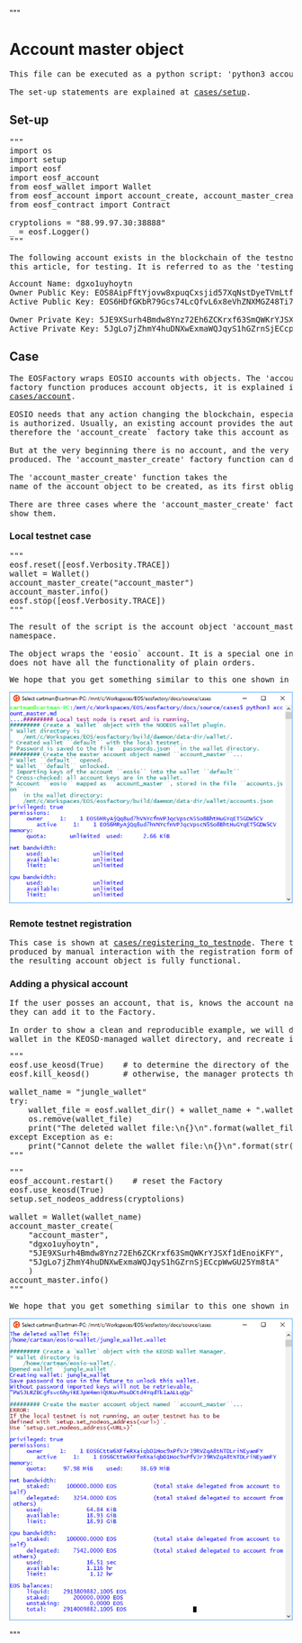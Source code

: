"""
# Account master object

<pre>
This file can be executed as a python script: 'python3 account_master.md'.

The set-up statements are explained at <a href="setup.html">cases/setup</a>.
</pre>

## Set-up

<pre>
"""
import os
import setup
import eosf
import eosf_account
from eosf_wallet import Wallet
from eosf_account import account_create, account_master_create
from eosf_contract import Contract

cryptolions = "88.99.97.30:38888"
_ = eosf.Logger()
"""
</pre>

<pre>
The following account exists in the blockchain of the testnode. It is used, in
this article, for testing. It is referred to as the 'testing account'.
</pre>

<pre>
Account Name: dgxo1uyhoytn
Owner Public Key: EOS8AipFftYjovw8xpuqCxsjid57XqNstDyeTVmLtfFYNmFrgY959
Active Public Key: EOS6HDfGKbR79Gcs74LcQfvL6x8eVhZNXMGZ48Ti7u84nDnyq87rv

Owner Private Key: 5JE9XSurh4Bmdw8Ynz72Eh6ZCKrxf63SmQWKrYJSXf1dEnoiKFY
Active Private Key: 5JgLo7jZhmY4huDNXwExmaWQJqyS1hGZrnSjECcpWwGU25Ym8tA 
</pre>


## Case

<pre>
The EOSFactory wraps EOSIO accounts with objects. The 'account_create` 
factory function produces account objects, it is explained in the article 
<a href="account.html">cases/account</a>.

EOSIO needs that any action changing the blockchain, especially account creation 
is authorized. Usually, an existing account provides the authorization, and
therefore the 'account_create` factory take this account as its second argument.

But at the very beginning there is no account, and the very first one has to be
produced. The 'account_master_create' factory function can do this.

The 'account_master_create' function takes the 
name of the account object to be created, as its first obligatory argument.

There are three cases where the 'account_master_create' factory can do. We will
show them. 
</pre>

### Local testnet case

<pre>
"""
eosf.reset([eosf.Verbosity.TRACE])
wallet = Wallet()
account_master_create("account_master")
account_master.info()
eosf.stop([eosf.Verbosity.TRACE])
"""
</pre>

<pre>
The result of the script is the account object 'account_master' in the global
namespace.

The object wraps the 'eosio` account. It is a special one in the sense that it 
does not have all the functionality of plain orders.
</pre>

<pre>
We hope that you get something similar to this one shown in the image below.
</pre>
<img src="account_master/account_master_eosio.png" 
    onerror="this.src='../../../source/cases/account_master/account_master_eosio.png'"   
    alt="local testnet account master" width="720px"/>

### Remote testnet registration

<pre>
This case is shown at <a href="setup.html">cases/registering_to_testnode</a>. There the account object is 
produced by manual interaction with the registration form of a testnet. There 
the resulting account object is fully functional.
</pre>

### Adding a physical account

<pre>
If the user posses an account, that is, knows the account name and private keys,
they can add it to the Factory.

In order to show a clean and reproducible example, we will delete a testing 
wallet in the KEOSD-managed wallet directory, and recreate it.
</pre>

<pre>
"""
eosf.use_keosd(True)    # to determine the directory of the wallet
eosf.kill_keosd()       # otherwise, the manager protects the wallet file

wallet_name = "jungle_wallet"
try:
    wallet_file = eosf.wallet_dir() + wallet_name + ".wallet"
    os.remove(wallet_file)
    print("The deleted wallet file:\n{}\n".format(wallet_file))
except Exception as e:
    print("Cannot delete the wallet file:\n{}\n".format(str(e)))
"""
</pre>

<pre>
"""
eosf_account.restart()    # reset the Factory
eosf.use_keosd(True)
setup.set_nodeos_address(cryptolions)

wallet = Wallet(wallet_name)
account_master_create(
    "account_master",
    "dgxo1uyhoytn",
    "5JE9XSurh4Bmdw8Ynz72Eh6ZCKrxf63SmQWKrYJSXf1dEnoiKFY",
    "5JgLo7jZhmY4huDNXwExmaWQJqyS1hGZrnSjECcpWwGU25Ym8tA"
    )
account_master.info()
"""
</pre>

<pre>
We hope that you get something similar to this one shown in the image below.
</pre>
<img src="account_master/account_master_add.png" 
    onerror="this.src='../../../source/cases/account_master/account_master_add.png'"   
    alt="local testnet account master" width="720px"/>

"""